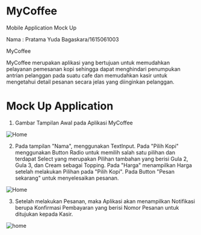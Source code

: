 # MyCoffee
Mobile Application Mock Up

Nama : Pratama Yuda Bagaskara/1615061003

MyCoffee

MyCoffee merupakan aplikasi yang bertujuan untuk memudahkan pelayanan pemesanan kopi sehingga dapat menghindari penumpukan antrian pelanggan pada suatu cafe dan memudahkan kasir untuk mengetahui detail pesanan secara jelas yang diinginkan pelanggan.

# Mock Up Application

1. Gambar Tampilan Awal pada Aplikasi MyCoffee

![Home](https://user-images.githubusercontent.com/22759379/79559529-1b6e7c80-80d0-11ea-87d2-71394faf4c90.PNG)


2. Pada tampilan "Nama", menggunakan TextInput. Pada "Pilih Kopi" menggunakan Button Radio untuk memilih salah satu pilihan dan terdapat Select yang merupakan Pilihan tambahan yang berisi Gula 2, Gula 3, dan Cream sebagai Topping. Pada "Harga" menampilkan Harga setelah melakukan Pilihan pada "Pilih Kopi". Pada Button "Pesan sekarang" untuk menyelesaikan pesanan.

![Home](https://user-images.githubusercontent.com/22759379/79558199-fd078180-80cd-11ea-8214-199c2931a41b.PNG)


3. Setelah melakukan Pesanan, maka Aplikasi akan menampilkan Notifikasi berupa Konfirmasi Pembayaran yang berisi Nomor Pesanan untuk ditujukan kepada Kasir.

![home](https://user-images.githubusercontent.com/22759379/79558217-02fd6280-80ce-11ea-91a1-c14d9e48505d.PNG)
